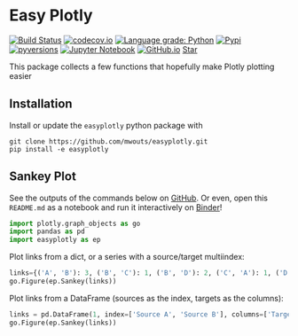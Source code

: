 # Easy Plotly

[![Build Status](https://travis-ci.com/mwouts/easyplotly.svg?branch=master)](https://travis-ci.com/mwouts/easyplotly)
[![codecov.io](https://codecov.io/github/mwouts/easyplotly/coverage.svg?branch=master)](https://codecov.io/github/mwouts/easyplotly?branch=master)
[![Language grade: Python](https://img.shields.io/badge/lgtm-A+-brightgreen.svg)](https://lgtm.com/projects/g/mwouts/easyplotly/context:python)
[![Pypi](https://img.shields.io/pypi/v/easyplotly.svg)](https://pypi.python.org/pypi/easyplotly)
[![pyversions](https://img.shields.io/pypi/pyversions/easyplotly.svg)](https://pypi.python.org/pypi/easyplotly)
[![Jupyter Notebook](https://img.shields.io/badge/Binder-Notebook-blue.svg)](
    https://mybinder.org/v2/gh/mwouts/easyplotly/master?filepath=README.md)
[![GitHub.io](https://img.shields.io/badge/GitHub-HTML-blue.svg)](https://mwouts.github.io/easyplotly)
<a class="github-button" href="https://github.com/mwouts/easyplotly" data-icon="octicon-star" data-show-count="true" aria-label="Star mwouts/easyplotly on GitHub">Star</a>

This package collects a few functions that hopefully make Plotly plotting easier

## Installation

Install or update the `easyplotly` python package with

```
git clone https://github.com/mwouts/easyplotly.git
pip install -e easyplotly
```

## Sankey Plot

See the outputs of the commands below on [GitHub](https://mwouts.github.io/easyplotly/). Or even, open this `README.md` as a notebook and run it interactively on [Binder](https://mybinder.org/v2/gh/mwouts/easyplotly/master?filepath=README.md)!

```python
import plotly.graph_objects as go
import pandas as pd
import easyplotly as ep
```

Plot links from a dict, or a series with a source/target multiindex:
```python
links={('A', 'B'): 3, ('B', 'C'): 1, ('B', 'D'): 2, ('C', 'A'): 1, ('D', 'A'): 1, ('A', 'D'):1}
go.Figure(ep.Sankey(links))
```

Plot links from a DataFrame (sources as the index, targets as the columns):
```python
links = pd.DataFrame(1, index=['Source A', 'Source B'], columns=['Target'])
go.Figure(ep.Sankey(links))
```

```python

```
